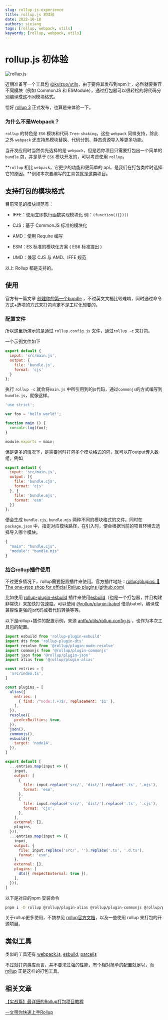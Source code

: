 ```yaml
---
slug: rollup-js-experience
title: rollup.js 初体验
date: 2022-10-18
authors: sixiang
tags: [rollup, webpack, utils]
keywords: [rollup, webpack, utils]
---
```


# rollup.js 初体验

![rollup.js](https://img.kuizuo.cn/rollupjs.png)


近期准备写一个工具包 [@kuizuo/utils](https://github.com/kuizuo/utils "@kuizuo/utils")，由于要将其发布到npm上，必然就要兼容不同模块（例如 CommonJS 和 ESModule），通过打包器可以很轻松的将代码分别编译成这不同模块格式。

恰好 [rollup 3](https://github.com/rollup/rollup/releases/tag/v3.0.0 "rollup 3") 正式发布，也算是来体验一下。

<!-- truncate -->

### 为什么不是Webpack？

`rollup` 的特色是 `ES6` 模块和代码 `Tree-shaking`，这些 `webpack` 同样支持，除此之外 `webpack` 还支持热模块替换、代码分割、静态资源导入等更多功能。

当开发应用时当然优先选择的是 `webpack`，但是若你项目只需要打包出一个简单的 `bundle` 包，并是基于 `ES6` 模块开发的，可以考虑使用 `rollup`。

**`rollup` 相比 `webpack`，它更少的功能和更简单的 api，是我们在打包类库时选择它的原因。**例如本次要编写的工具包就是这类项目。

## 支持打包的模块格式

目前常见的模块规范有：&#x20;

- IFFE：使用立即执行函数实现模块化 例：`(function(){})()`

- CJS：基于 CommonJS 标准的模块化

- AMD：使用 Require 编写

- ESM：ES 标准的模块化方案 ( ES6 标准提出 )

- UMD：兼容 CJS 与 AMD、IFFE 规范

以上 Rollup 都是支持的。

## 使用

官方有一篇文章 [创建你的第一个bundle](https://rollupjs.org/guide/en/#creating-your-first-bundle "创建你的第一个bundle") ，不过英文文档比较难啃，同时通过命令方式+选项的方式来打包肯定不是工程化想要的。

### 配置文件

所以这里所演示的是通过 `rollup.config.js` 文件，通过`rollup -c` 来打包。

一个示例文件如下

```javascript title='rollup.config.js'
export default {
  input: 'src/main.js',
  output: {
    file: 'bundle.js',
    format: 'cjs'
  }
};
```

执行 `rollup -c` 就会将`main.js` 中所引用到的js代码，通过`commonjs`的方式编写到`bundle.js`，就像这样。

```javascript title='bundle.js'
'use strict';

var foo = 'hello world!';

function main () {
  console.log(foo);
}

module.exports = main;

```

但是更多的情况下，是需要同时打包多个模块格式的包，就可以在output传入数组，例如

```javascript title='rollup.config.js'
export default {
  input: 'src/main.js',
  output: [{
    file: 'bundle.cjs',
    format: 'cjs'
  }, {
    file: 'bundle.mjs',
    format: 'esm'
  }]
};
```

便会生成 `bundle.cjs`, `bundle.mjs` 两种不同的模块格式的文件。同时在 `package.json` 中，指定对应模块路径，在引入时，便会根据当前的项目环境去选择导入哪个模块。

```javascript title='package.json'
{
  "main": "bundle.cjs",
  "module": "bundle.mjs"
}
```

### 结合rollup插件使用

不过更多情况下，rollup需要配置插件来使用。官方插件地址：[rollup/plugins: 🍣 The one-stop shop for official Rollup plugins (github.com)](https://github.com/rollup/plugins "rollup/plugins: 🍣 The one-stop shop for official Rollup plugins (github.com)")

比如使用 [rollup-plugin-esbuild](https://github.com/egoist/rollup-plugin-esbuild "rollup-plugin-esbuild") 插件来使用[esbuild](https://esbuild.docschina.org/ "esbuild")（也是一个打包器，并且构建非常快）来加快打包速度。可以使用 [@rollup/plugin-babel](https://github.com/rollup/plugins/tree/master/packages/babel "@rollup/plugin-babel") 借助babel，编译成兼容性更强的js代码或者代码转换等等。

以下是rollup+插件的配置示例，来源 [antfu/utils/rollup.config.js](https://github.com/antfu/utils/blob/main/rollup.config.js "antfu/utils/rollup.config.js") ，也作为本次工具包的配置。

```javascript title='rollup.config.js'
import esbuild from 'rollup-plugin-esbuild'
import dts from 'rollup-plugin-dts'
import resolve from '@rollup/plugin-node-resolve'
import commonjs from '@rollup/plugin-commonjs'
import json from '@rollup/plugin-json'
import alias from '@rollup/plugin-alias'

const entries = [
  'src/index.ts',
]

const plugins = [
  alias({
    entries: [
      { find: /^node:(.+)$/, replacement: '$1' },
    ],
  }),
  resolve({
    preferBuiltins: true,
  }),
  json(),
  commonjs(),
  esbuild({
    target: 'node14',
  }),
]

export default [
  ...entries.map(input => ({
    input,
    output: [
      {
        file: input.replace('src/', 'dist/').replace('.ts', '.mjs'),
        format: 'esm',
      },
      {
        file: input.replace('src/', 'dist/').replace('.ts', '.cjs'),
        format: 'cjs',
      },
    ],
    external: [],
    plugins,
  })),
  ...entries.map(input => ({
    input,
    output: {
      file: input.replace('src/', '').replace('.ts', '.d.ts'),
      format: 'esm',
    },
    external: [],
    plugins: [
      dts({ respectExternal: true }),
    ],
  })),
]

```

以下是对应的npm 安装命令

```bash
pnpm i -D rollup @rollup/plugin-alias @rollup/plugin-commonjs @rollup/plugin-json @rollup/plugin-node-resolve rollup-plugin-esbuild rollup-plugin-dts
```

关于rollup更多使用，不妨参见 [rollup官方文档](https://rollupjs.org/ "rollup官方文档")，以及一些使用 rollup 来打包的开源项目。

## 类似工具

类似的工具还有 [webpack.js](https://webpack.js.org/ "webpack.js"), [esbuild](https://esbuild.github.io/ "esbuild"), [parceljs](https://parceljs.org/ "parceljs")

不过就打包类库而言，并不要求过强的性能，有个相对简单的配置就足以，而 [rollup](https://rollupjs.org/ "rollup") 正是这样的打包工具。

## 相关文章

[【实战篇】最详细的Rollup打包项目教程](https://juejin.cn/post/7145090564801691684 "【实战篇】最详细的Rollup打包项目教程")

[一文带你快速上手Rollup](https://zhuanlan.zhihu.com/p/221968604 "一文带你快速上手Rollup")